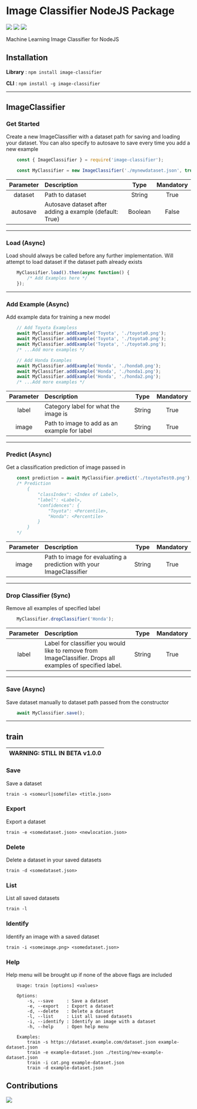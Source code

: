 # Image Classifier NodeJS Package

![](https://img.shields.io/npm/dw/image-classifier?style=for-the-badge)
![](https://img.shields.io/npm/v/image-classifier?style=for-the-badge)
![](https://img.shields.io/github/license/swimauger/image-classifier?style=for-the-badge)

Machine Learning Image Classifier for NodeJS

## Installation

**Library** : `npm install image-classifier`

**CLI** : `npm install -g image-classifier`

<hr>

## ImageClassifier

### Get Started
Create a new ImageClassifier with a dataset path for saving and loading your dataset. You can also specify to autosave to save every time you add a new example
```JavaScript
    const { ImageClassifier } = require('image-classifier');

    const MyClassifier = new ImageClassifier('./mynewdataset.json', true);
```

| Parameter |                       Description                       |  Type   | Mandatory |
| :-------: | :------------------------------------------------------ | :-----: | :-------: |
| dataset   | Path to dataset                                         | String  | True      |
| autosave  | Autosave dataset after adding a example (default: True) | Boolean | False     |

<hr>

### Load (Async)
Load should always be called before any further implementation. Will attempt to load dataset if the dataset path already exists
```JavaScript
    MyClassifier.load().then(async function() {
        /* Add Examples here */
    });
```

<hr>

### Add Example (Async)
Add example data for training a new model
```JavaScript
    // Add Toyota Exampless
    await MyClassifier.addExample('Toyota', './toyota0.png');
    await MyClassifier.addExample('Toyota', './toyota0.png');
    await MyClassifier.addExample('Toyota', './toyota0.png');
    /* ...Add more examples */

    // Add Honda Examples
    await MyClassifier.addExample('Honda', './honda0.png');
    await MyClassifier.addExample('Honda', './honda1.png');
    await MyClassifier.addExample('Honda', './honda2.png');
    /* ...Add more examples */
```

| Parameter |                       Description                       |  Type   | Mandatory |
| :-------: | :------------------------------------------------------ | :-----: | :-------: |
| label     | Category label for what the image is                    | String  | True      |
| image     | Path to image to add as an example for label            | String  | True      |

<hr>

### Predict (Async)
Get a classification prediction of image passed in
```JavaScript
    const prediction = await MyClassifier.predict('./toyotaTest0.png');
    /* Prediction 
        {
            "classIndex": <Index of Label>,
            "label": <Label>,
            "confidences": {
                "Toyota": <Percentile>,
                "Honda": <Percentile>
            }
        }
    */
```
| Parameter |                             Description                             |  Type   | Mandatory |
| :-------: | :------------------------------------------------------------------ | :-----: | :-------: |
| image     | Path to image for evaluating a prediction with your ImageClassifier | String  | True      |

<hr>

### Drop Classifier (Sync)
Remove all examples of specified label
```JavaScript
    MyClassifier.dropClassifier('Honda');
```
| Parameter |                                                 Description                                                |  Type   | Mandatory |
| :-------: | :--------------------------------------------------------------------------------------------------------- | :-----: | :-------: |
| label     | Label for classifier you would like to remove from ImageClassifier. Drops all examples of specified label. | String  | True      |

<hr>

### Save (Async)
Save dataset manually to dataset path passed from the constructor
```JavaScript
    await MyClassifier.save();
```

<hr>

## train

| **WARNING**: STILL IN BETA v1.0.0 |
| :-------------------------------- |

### Save
Save a dataset

`train -s <someurl|somefile> <title.json>`

### Export
Export a dataset

`train -e <somedataset.json> <newlocation.json>`

### Delete
Delete a dataset in your saved datasets

`train -d <somedataset.json>`

### List
List all saved datasets

`train -l`

### Identify
Identify an image with a saved dataset

`train -i <someimage.png> <somedataset.json>`

### Help
Help menu will be brought up if none of the above flags are included
```
    Usage: train [options] <values>
            
    Options:
        -s, --save     : Save a dataset
        -e, --export   : Export a dataset
        -d, --delete   : Delete a dataset
        -l, --list     : List all saved datasets
        -i, --identify : Identify an image with a dataset
        -h, --help     : Open help menu
    
    Examples:
        train -s https://dataset.example.com/dataset.json example-dataset.json
        train -e example-dataset.json ./testing/new-example-dataset.json
        train -i cat.png example-dataset.json
        train -d example-dataset.json

```


## Contributions
<a href="https://github.com/swimauger/image-classifier/graphs/contributors">
  <img src="https://contributors-img.firebaseapp.com/image?repo=swimauger/image-classifier" />
</a>
